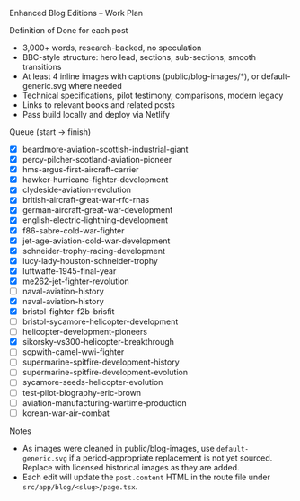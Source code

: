 Enhanced Blog Editions – Work Plan

Definition of Done for each post
- 3,000+ words, research-backed, no speculation
- BBC-style structure: hero lead, sections, sub-sections, smooth transitions
- At least 4 inline images with captions (public/blog-images/*), or default-generic.svg where needed
- Technical specifications, pilot testimony, comparisons, modern legacy
- Links to relevant books and related posts
- Pass build locally and deploy via Netlify

Queue (start → finish)
- [x] beardmore-aviation-scottish-industrial-giant
- [x] percy-pilcher-scotland-aviation-pioneer
- [x] hms-argus-first-aircraft-carrier
- [x] hawker-hurricane-fighter-development
- [x] clydeside-aviation-revolution
- [x] british-aircraft-great-war-rfc-rnas
- [x] german-aircraft-great-war-development
- [x] english-electric-lightning-development
- [x] f86-sabre-cold-war-fighter
- [x] jet-age-aviation-cold-war-development
- [x] schneider-trophy-racing-development
- [x] lucy-lady-houston-schneider-trophy
- [x] luftwaffe-1945-final-year
- [x] me262-jet-fighter-revolution
- [ ] naval-aviation-history
 - [x] naval-aviation-history
- [x] bristol-fighter-f2b-brisfit
- [ ] bristol-sycamore-helicopter-development
- [ ] helicopter-development-pioneers
- [x] sikorsky-vs300-helicopter-breakthrough
- [ ] sopwith-camel-wwi-fighter
- [ ] supermarine-spitfire-development-history
- [ ] supermarine-spitfire-development-evolution
- [ ] sycamore-seeds-helicopter-evolution
- [ ] test-pilot-biography-eric-brown
- [ ] aviation-manufacturing-wartime-production
- [ ] korean-war-air-combat

Notes
- As images were cleaned in public/blog-images, use `default-generic.svg` if a period-appropriate replacement is not yet sourced. Replace with licensed historical images as they are added.
- Each edit will update the `post.content` HTML in the route file under `src/app/blog/<slug>/page.tsx`.

